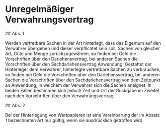 # Unregelmäßiger Verwahrungsvertrag



\#\# Abs. 1

 Werden vertretbare Sachen in der Art hinterlegt, dass das Eigentum auf den Verwahrer übergehen und dieser verpflichtet sein soll, Sachen von gleicher Art, Güte und Menge zurückzugewähren, so finden bei Geld die Vorschriften über den Darlehensvertrag, bei anderen Sachen die Vorschriften über den Sachdarlehensvertrag Anwendung. Gestattet der Hinterleger dem Verwahrer, hinterlegte vertretbare Sachen zu verbrauchen, so finden bei Geld die Vorschriften über den Darlehensvertrag, bei anderen Sachen die Vorschriften über den Sachdarlehensvertrag von dem Zeitpunkt an Anwendung, in welchem der Verwahrer sich die Sachen aneignet. In beiden Fällen bestimmen sich jedoch Zeit und Ort der Rückgabe im Zweifel nach den Vorschriften über den Verwahrungsvertrag.

\#\# Abs. 2

 Bei der Hinterlegung von Wertpapieren ist eine Vereinbarung der im Absatz 1 bezeichneten Art nur gültig, wenn sie ausdrücklich getroffen wird. 

